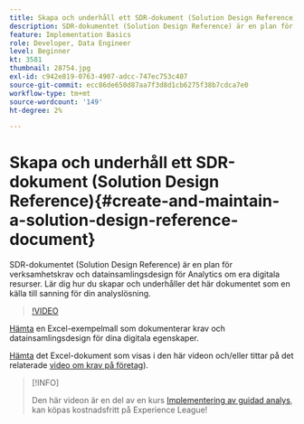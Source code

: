 ```yaml
---
title: Skapa och underhåll ett SDR-dokument (Solution Design Reference)
description: SDR-dokumentet (Solution Design Reference) är en plan för verksamhetskrav och datainsamlingsdesign för Analytics om era digitala resurser. Lär dig hur du skapar och underhåller det här dokumentet som en källa till sanning för din analyslösning.
feature: Implementation Basics
role: Developer, Data Engineer
level: Beginner
kt: 3581
thumbnail: 28754.jpg
exl-id: c942e819-0763-4907-adcc-747ec753c407
source-git-commit: ecc86de650d87aa7f3d8d1cb6275f38b7cdca7e0
workflow-type: tm+mt
source-wordcount: '149'
ht-degree: 2%

---
```


# Skapa och underhåll ett SDR-dokument (Solution Design Reference){#create-and-maintain-a-solution-design-reference-document}

SDR-dokumentet (Solution Design Reference) är en plan för verksamhetskrav och datainsamlingsdesign för Analytics om era digitala resurser. Lär dig hur du skapar och underhåller det här dokumentet som en källa till sanning för din analyslösning.

>[!VIDEO](https://video.tv.adobe.com/v/28754/?quality=12&learn=on)

[Hämta](assets/aa-implementation-playbook.xlsx) en Excel-exempelmall som dokumenterar krav och datainsamlingsdesign för dina digitala egenskaper.

[Hämta](assets/geometrixx-clothiers-brd-sdr.xlsx) det Excel-dokument som visas i den här videon och/eller tittar på det relaterade [video om krav på företag](creating-a-business-requirements-document.md)).

>[!INFO]
>
> Den här videon är en del av en kurs [Implementering av guidad analys](https://experienceleague.adobe.com/?recommended=Analytics-D-1-2019.1), kan köpas kostnadsfritt på Experience League!
